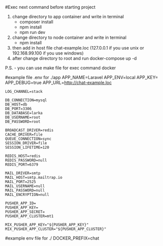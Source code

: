 #Exec next command before starting project

1. change directory to app container and write in terminal
    - composer install
    - npm install
    - npm run dev
2. change directory to node container and write in terminal
    - npm install
3. then add in host file chat-example.loc (127.0.0.1 if you use unix or 192.168.99.100 if you use windows)
4. after change directory to root and run docker-compose up -d

P.S. - you can use make file for exec command docker

#example file .env for ./app
    APP_NAME=Laravel
    APP_ENV=local
    APP_KEY=
    APP_DEBUG=true
    APP_URL=http://chat-example.loc
    
    LOG_CHANNEL=stack
    
    DB_CONNECTION=mysql
    DB_HOST=db
    DB_PORT=3306
    DB_DATABASE=larka
    DB_USERNAME=root
    DB_PASSWORD=root
    
    BROADCAST_DRIVER=redis
    CACHE_DRIVER=file
    QUEUE_CONNECTION=sync
    SESSION_DRIVER=file
    SESSION_LIFETIME=120
    
    REDIS_HOST=redis
    REDIS_PASSWORD=null
    REDIS_PORT=6379
    
    MAIL_DRIVER=smtp
    MAIL_HOST=smtp.mailtrap.io
    MAIL_PORT=2525
    MAIL_USERNAME=null
    MAIL_PASSWORD=null
    MAIL_ENCRYPTION=null
    
    PUSHER_APP_ID=
    PUSHER_APP_KEY=
    PUSHER_APP_SECRET=
    PUSHER_APP_CLUSTER=mt1
    
    MIX_PUSHER_APP_KEY="${PUSHER_APP_KEY}"
    MIX_PUSHER_APP_CLUSTER="${PUSHER_APP_CLUSTER}"

#example env file for ./
    DOCKER_PREFIX=chat
